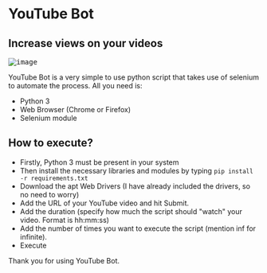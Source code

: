 # YouTube Bot
## Increase views on your videos
<kbd>![image](https://user-images.githubusercontent.com/55954313/135300836-7b827ab9-7c99-4f17-9191-60deed6c5c74.png)</kbd>   
   
YouTube Bot is a very simple to use python script that takes use of selenium to automate the process. All you need is:
- Python 3
- Web Browser (Chrome or Firefox)
- Selenium module
## How to execute?
- Firstly, Python 3 must be present in your system
- Then install the necessary libraries and modules by typing `pip install -r requirements.txt`
- Download the apt Web Drivers (I have already included the drivers, so no need to worry)
- Add the URL of your YouTube video and hit Submit.
- Add the duration (specify how much the script should "watch" your video. Format is hh:mm:ss)
- Add the number of times you want to execute the script (mention inf for infinite).
- Execute

Thank you for using YouTube Bot.